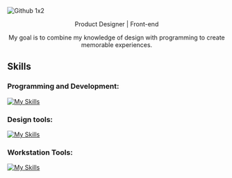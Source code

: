 
![Github 1x2](https://github.com/user-attachments/assets/9ba19ce3-cb60-4dfa-82fa-4c9e38511d19)

<p align="center">Product Designer | Front-end</p>
<p align="center">My goal is to combine my knowledge of design with programming to create memorable experiences.</p>

## Skills
### Programming and Development:
[![My Skills](https://skillicons.dev/icons?i=html,css,js,cpp&theme=dark)](https://skillicons.dev)

### Design tools:
[![My Skills](https://skillicons.dev/icons?i=figma,ai,ps&theme=dark)](https://skillicons.dev)

### Workstation Tools:
[![My Skills](https://skillicons.dev/icons?i=git,notion,vscode&theme=dark)](https://skillicons.dev)

